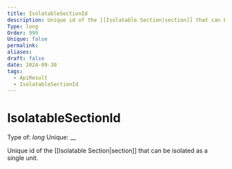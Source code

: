 ```yaml
---
title: IsolatableSectionId
description: Unique id of the [[Isolatable Section|section]] that can be isolated as a single unit.
Type: long
Order: 999
Unique: false
permalink: 
aliases: 
draft: false
date: 2024-09-30
tags:
  - ApiResult
  - IsolatableSectionId
---
```

# IsolatableSectionId

Type of: _long_
Unique: __

Unique id of the [[Isolatable Section|section]] that can be isolated as a single unit.


